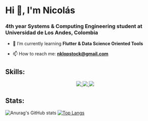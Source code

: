 # Hi 👋, I'm Nicolás
### 4th year Systems & Computing Engineering student at Universidad de Los Andes, Colombia

- 🌱 I’m currently learning **Flutter & Data Science Oriented Tools**

- 📫 How to reach me: **nklopstock@gmail.com**

## Skills:

<p align="center">
  <a href="https://skillicons.dev">
    <img src="https://skillicons.dev/icons?i=py,java,ts,js,latex,html,css,cpp,r,dart&perline=14" />
    <img src="https://skillicons.dev/icons?i=postgres,firebase,mongodb,nestjs,p5js,postman,django,fastapi,flutter,docker&perline=16" />
    <img src="https://skillicons.dev/icons?i=vscode,notion&perline=14" />
  </a>
</p>

## Stats:

![Anurag's GitHub stats](https://github-readme-stats.vercel.app/api?username=nklopstock611&show_icons=true)
[![Top Langs](https://github-readme-stats.vercel.app/api/top-langs/?username=nklopstock611&layout=compact)](https://github.com/anuraghazra/github-readme-stats)

